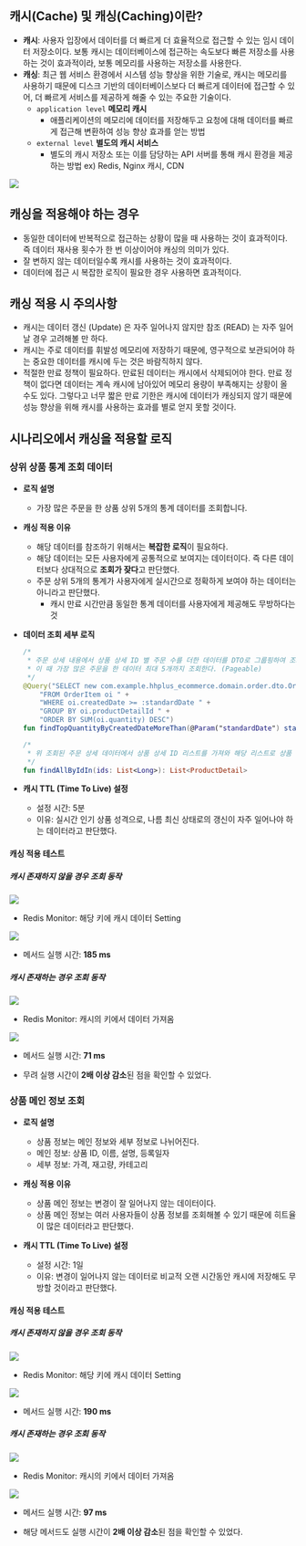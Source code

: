 ## 캐시(Cache) 및 캐싱(Caching)이란?

- **캐시**: 사용자 입장에서 데이터를 더 빠르게 더 효율적으로 접근할 수 있는 임시 데이터 저장소이다. 보통 캐시는 데이터베이스에 접근하는 속도보다 빠른 저장소를 사용하는 것이 효과적이라, 보통 메모리를 사용하는 저장소를 사용한다.
- **캐싱**: 최근 웹 서비스 환경에서 시스템 성능 향상을 위한 기술로, 캐시는 메모리를 사용하기 때문에 디스크 기반의 데이터베이스보다 더 빠르게 데이터에 접근할 수 있어, 더 빠르게 서비스를 제공하게 해줄 수 있는 주요한 기술이다.
    - `application level` **메모리 캐시**
        - 애플리케이션의 메모리에 데이터를 저장해두고 요청에 대해 데이터를 빠르게 접근해 변환하여 성능 향상 효과를 얻는 방법
    - `external level` **별도의 캐시 서비스**
        - 별도의 캐시 저장소 또는 이를 담당하는 API 서버를 통해 캐시 환경을 제공하는 방법
          ex) Redis, Nginx 캐시, CDN

![](https://user-images.githubusercontent.com/63634505/131674277-f0f6036e-7115-423e-855f-96284e2abc25.png)

## 캐싱을 적용해야 하는 경우

- 동일한 데이터에 반복적으로 접근하는 상황이 많을 때 사용하는 것이 효과적이다. 즉 데이터 재사용 횟수가 한 번 이상이어야 캐싱의 의미가 있다.
- 잘 변하지 않는 데이터일수록 캐시를 사용하는 것이 효과적이다.
- 데이터에 접근 시 복잡한 로직이 필요한 경우 사용하면 효과적이다.

## 캐싱 적용 시 주의사항

- 캐시는 데이터 갱신 (Update) 은 자주 일어나지 않지만 참조 (READ) 는 자주 일어날 경우 고려해볼 만 하다.
- 캐시는 주로 데이터를 휘발성 메모리에 저장하기 때문에, 영구적으로 보관되어야 하는 중요한 데이터를 캐시에 두는 것은 바람직하지 않다.
- 적절한 만료 정책이 필요하다. 만료된 데이터는 캐시에서 삭제되어야 한다. 만료 정책이 없다면 데이터는 계속 캐시에 남아있어 메모리 용량이 부족해지는 상황이 올 수도 있다. 그렇다고 너무 짧은 만료 기한은 캐시에 데이터가 캐싱되지 않기 때문에 성능 향상을 위해 캐시를 사용하는 효과를 별로 얻지 못할 것이다.

## 시나리오에서 캐싱을 적용할 로직
### 상위 상품 통계 조회 데이터

- **로직 설명**
    - 가장 많은 주문을 한 상품 상위 5개의 통계 데이터를 조회합니다.

- **캐싱 적용 이유**
    - 해당 데이터를 참조하기 위해서는 **복잡한 로직**이 필요하다.
    - 해당 데이터는 모든 사용자에게 공통적으로 보여지는 데이터이다. 즉 다른 데이터보다 상대적으로 **조회가 잦다**고 판단했다.
    - 주문 상위 5개의 통계가 사용자에게 실시간으로 정확하게 보여야 하는 데이터는 아니라고 판단했다.
        - 캐시 만료 시간만큼 동일한 통계 데이터를 사용자에게 제공해도 무방하다는 것

- **데이터 조회 세부 로직**

    ```kotlin
    /*
     * 주문 상세 내용에서 상품 상세 ID 별 주문 수를 더한 데이터를 DTO로 그룹핑하여 조회한다.
     * 이 때 가장 많은 주문을 한 데이터 최대 5개까지 조회한다. (Pageable)
     */
    @Query("SELECT new com.example.hhplus_ecommerce.domain.order.dto.OrderQuantityStatisticsInfo(oi.productDetailId, SUM(oi.quantity)) " +
    	"FROM OrderItem oi " +
    	"WHERE oi.createdDate >= :standardDate " +
    	"GROUP BY oi.productDetailId " +
    	"ORDER BY SUM(oi.quantity) DESC")
    fun findTopQuantityByCreatedDateMoreThan(@Param("standardDate") standardDate: LocalDateTime, pageable: Pageable): List<OrderQuantityStatisticsInfo>
    
    /*
     * 위 조회된 주문 상세 데이터에서 상품 상세 ID 리스트를 가져와 해당 리스트로 상품 정보를 조회한다.
     */
    fun findAllByIdIn(ids: List<Long>): List<ProductDetail>
    ```

- **캐시 TTL (Time To Live) 설정**
  - 설정 시간: 5분
  - 이유: 실시간 인기 상품 성격으로, 나름 최신 상태로의 갱신이 자주 일어나야 하는 데이터라고 판단했다.

#### 캐싱 적용 테스트
##### 캐시 존재하지 않을 경우 조회 동작

![](https://github.com/user-attachments/assets/41ee4c02-2fba-4e81-9f2c-07ba94b62a68)

- Redis Monitor: 해당 키에 캐시 데이터 Setting

![](https://github.com/user-attachments/assets/78ce5aa1-8053-4829-afdf-1dab44d76d02)

- 메서드 실행 시간: **185 ms**

##### 캐시 존재하는 경우 조회 동작

![](https://github.com/user-attachments/assets/ed779b0e-332c-4c6f-89b8-9c03a8f993b7)

- Redis Monitor: 캐시의 키에서 데이터 가져옴

![](https://github.com/user-attachments/assets/a64e6a8e-c046-495f-b5d9-4c64c497a81d)

- 메서드 실행 시간: **71 ms**

- 무려 실행 시간이 **2배 이상 감소**된 점을 확인할 수 있었다.

### 상품 메인 정보 조회

- **로직 설명**
    - 상품 정보는 메인 정보와 세부 정보로 나뉘어진다.
    - 메인 정보: 상품 ID, 이름, 설명, 등록일자
    - 세부 정보: 가격, 재고량, 카테고리

- **캐싱 적용 이유**
    - 상품 메인 정보는 변경이 잘 일어나지 않는 데이터이다.
    - 상품 메인 정보는 여러 사용자들이 상품 정보를 조회해볼 수 있기 때문에 히트율이 많은 데이터라고 판단했다.

- **캐시 TTL (Time To Live) 설정**
    - 설정 시간: 1일
    - 이유: 변경이 일어나지 않는 데이터로 비교적 오랜 시간동안 캐시에 저장해도 무방할 것이라고 판단했다.

#### 캐싱 적용 테스트
##### 캐시 존재하지 않을 경우 조회 동작

![](https://github.com/user-attachments/assets/acb89b66-2e31-49d8-817b-e735bcd3715c)

- Redis Monitor: 해당 키에 캐시 데이터 Setting

![](https://github.com/user-attachments/assets/420be155-2adf-4344-9e79-47de48d4ad4e)

- 메서드 실행 시간: **190 ms**

##### 캐시 존재하는 경우 조회 동작

![](https://github.com/user-attachments/assets/b3562f0e-ffe6-4817-b931-2f192bbb996c)

- Redis Monitor: 캐시의 키에서 데이터 가져옴

![](https://github.com/user-attachments/assets/c5e63e41-1fbf-4d6f-931a-542e27c9b62c)

- 메서드 실행 시간: **97 ms**

- 해당 메서드도 실행 시간이 **2배 이상 감소**된 점을 확인할 수 있었다.
